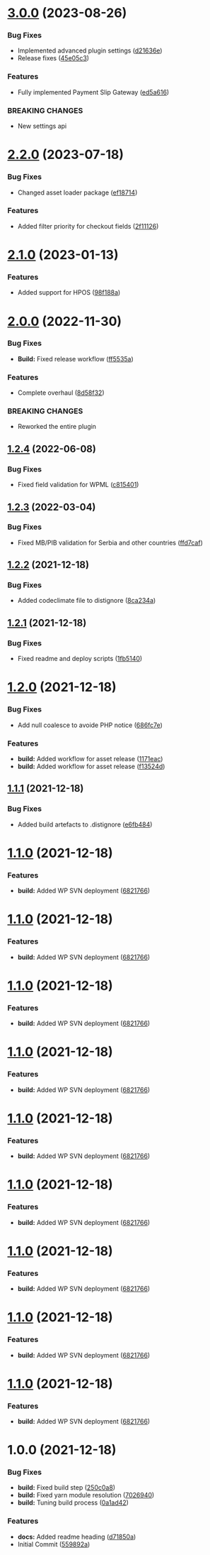 # [3.0.0](https://github.com/oblakstudio/serbian-addons-for-woocommerce/compare/v2.2.0...v3.0.0) (2023-08-26)


### Bug Fixes

* Implemented advanced plugin settings ([d21636e](https://github.com/oblakstudio/serbian-addons-for-woocommerce/commit/d21636ea5cbdd0d71f4495466790d4ddf3889d0e))
* Release fixes ([45e05c3](https://github.com/oblakstudio/serbian-addons-for-woocommerce/commit/45e05c3eaa9dedeadf8304aa3bf07b4f722055b0))


### Features

* Fully implemented Payment Slip Gateway ([ed5a616](https://github.com/oblakstudio/serbian-addons-for-woocommerce/commit/ed5a61638ab25d89f161947ddc6d064f9e35b164))


### BREAKING CHANGES

* New settings api

# [2.2.0](https://github.com/oblakstudio/serbian-addons-for-woocommerce/compare/v2.1.0...v2.2.0) (2023-07-18)


### Bug Fixes

* Changed asset loader package ([ef18714](https://github.com/oblakstudio/serbian-addons-for-woocommerce/commit/ef18714b53ccaed7c543a738fa077b01f615816a))


### Features

* Added filter priority for checkout fields ([2f11126](https://github.com/oblakstudio/serbian-addons-for-woocommerce/commit/2f1112603eecd1eb383926fc390525e3d06fe980))

# [2.1.0](https://github.com/oblakstudio/serbian-addons-for-woocommerce/compare/v2.0.0...v2.1.0) (2023-01-13)


### Features

* Added support for HPOS ([98f188a](https://github.com/oblakstudio/serbian-addons-for-woocommerce/commit/98f188a7dfc85ed108a49749386f7588c1e517f9))

# [2.0.0](https://github.com/oblakstudio/serbian-addons-for-woocommerce/compare/v1.2.4...v2.0.0) (2022-11-30)


### Bug Fixes

* **Build:** Fixed release workflow ([ff5535a](https://github.com/oblakstudio/serbian-addons-for-woocommerce/commit/ff5535adec8fa07a0f127989d3d0697e0d9cf5f8))


### Features

* Complete overhaul ([8d58f32](https://github.com/oblakstudio/serbian-addons-for-woocommerce/commit/8d58f321412c42b84460d581f88a94d9e1c96af0))


### BREAKING CHANGES

* Reworked the entire plugin

## [1.2.4](https://github.com/oblakstudio/serbian-addons-for-woocommerce/compare/v1.2.3...v1.2.4) (2022-06-08)


### Bug Fixes

* Fixed field validation for WPML ([c815401](https://github.com/oblakstudio/serbian-addons-for-woocommerce/commit/c81540119a2bf8f71918f84bdf09d246af5c417d))

## [1.2.3](https://github.com/oblakstudio/serbian-addons-for-woocommerce/compare/v1.2.2...v1.2.3) (2022-03-04)


### Bug Fixes

* Fixed MB/PIB validation for Serbia and other countries ([ffd7caf](https://github.com/oblakstudio/serbian-addons-for-woocommerce/commit/ffd7caf3d89d919076c9bccae23102aa180b355c))

## [1.2.2](https://github.com/oblakstudio/serbian-addons-for-woocommerce/compare/v1.2.1...v1.2.2) (2021-12-18)


### Bug Fixes

* Added codeclimate file to distignore ([8ca234a](https://github.com/oblakstudio/serbian-addons-for-woocommerce/commit/8ca234ab10fac4a59686b305b9029fe10fe4bb91))

## [1.2.1](https://github.com/oblakstudio/serbian-addons-for-woocommerce/compare/v1.2.0...v1.2.1) (2021-12-18)


### Bug Fixes

* Fixed readme and deploy scripts ([1fb5140](https://github.com/oblakstudio/serbian-addons-for-woocommerce/commit/1fb5140789aba870c1e0ac2418e87dc6a2c6d4df))

# [1.2.0](https://github.com/oblakstudio/serbian-addons-for-woocommerce/compare/v1.1.1...v1.2.0) (2021-12-18)


### Bug Fixes

* Add null coalesce to avoide PHP notice ([686fc7e](https://github.com/oblakstudio/serbian-addons-for-woocommerce/commit/686fc7e32a25c3bc14acf34c1d4bc66b8acd7621))


### Features

* **build:** Added workflow for asset release ([1171eac](https://github.com/oblakstudio/serbian-addons-for-woocommerce/commit/1171eac5f164feafbaf62557894c48298f894c7a))
* **build:** Added workflow for asset release ([f13524d](https://github.com/oblakstudio/serbian-addons-for-woocommerce/commit/f13524d76513c9fc792fb2e3ae3943206d591d60))

## [1.1.1](https://github.com/oblakstudio/serbian-addons-for-woocommerce/compare/v1.1.0...v1.1.1) (2021-12-18)


### Bug Fixes

* Added build artefacts to .distignore ([e6fb484](https://github.com/oblakstudio/serbian-addons-for-woocommerce/commit/e6fb48473f8e241774044e98e6554820c3e2fd27))

# [1.1.0](https://github.com/oblakstudio/serbian-addons-for-woocommerce/compare/v1.0.0...v1.1.0) (2021-12-18)


### Features

* **build:** Added WP SVN deployment ([6821766](https://github.com/oblakstudio/serbian-addons-for-woocommerce/commit/6821766aa7b710c4132d9aed7894359c6dcd7d66))

# [1.1.0](https://github.com/oblakstudio/serbian-addons-for-woocommerce/compare/v1.0.0...v1.1.0) (2021-12-18)


### Features

* **build:** Added WP SVN deployment ([6821766](https://github.com/oblakstudio/serbian-addons-for-woocommerce/commit/6821766aa7b710c4132d9aed7894359c6dcd7d66))

# [1.1.0](https://github.com/oblakstudio/serbian-addons-for-woocommerce/compare/v1.0.0...v1.1.0) (2021-12-18)


### Features

* **build:** Added WP SVN deployment ([6821766](https://github.com/oblakstudio/serbian-addons-for-woocommerce/commit/6821766aa7b710c4132d9aed7894359c6dcd7d66))

# [1.1.0](https://github.com/oblakstudio/serbian-addons-for-woocommerce/compare/v1.0.0...v1.1.0) (2021-12-18)


### Features

* **build:** Added WP SVN deployment ([6821766](https://github.com/oblakstudio/serbian-addons-for-woocommerce/commit/6821766aa7b710c4132d9aed7894359c6dcd7d66))

# [1.1.0](https://github.com/oblakstudio/serbian-addons-for-woocommerce/compare/v1.0.0...v1.1.0) (2021-12-18)


### Features

* **build:** Added WP SVN deployment ([6821766](https://github.com/oblakstudio/serbian-addons-for-woocommerce/commit/6821766aa7b710c4132d9aed7894359c6dcd7d66))

# [1.1.0](https://github.com/oblakstudio/serbian-addons-for-woocommerce/compare/v1.0.0...v1.1.0) (2021-12-18)


### Features

* **build:** Added WP SVN deployment ([6821766](https://github.com/oblakstudio/serbian-addons-for-woocommerce/commit/6821766aa7b710c4132d9aed7894359c6dcd7d66))

# [1.1.0](https://github.com/oblakstudio/serbian-addons-for-woocommerce/compare/v1.0.0...v1.1.0) (2021-12-18)


### Features

* **build:** Added WP SVN deployment ([6821766](https://github.com/oblakstudio/serbian-addons-for-woocommerce/commit/6821766aa7b710c4132d9aed7894359c6dcd7d66))

# [1.1.0](https://github.com/oblakstudio/serbian-addons-for-woocommerce/compare/v1.0.0...v1.1.0) (2021-12-18)


### Features

* **build:** Added WP SVN deployment ([6821766](https://github.com/oblakstudio/serbian-addons-for-woocommerce/commit/6821766aa7b710c4132d9aed7894359c6dcd7d66))

# [1.1.0](https://github.com/oblakstudio/serbian-addons-for-woocommerce/compare/v1.0.0...v1.1.0) (2021-12-18)


### Features

* **build:** Added WP SVN deployment ([6821766](https://github.com/oblakstudio/serbian-addons-for-woocommerce/commit/6821766aa7b710c4132d9aed7894359c6dcd7d66))

# 1.0.0 (2021-12-18)


### Bug Fixes

* **build:** Fixed build step ([250c0a8](https://github.com/oblakstudio/serbian-addons-for-woocommerce/commit/250c0a890903574e3ad99dcf00cd2a066a77c16f))
* **build:** Fixed yarn module resolution ([7026940](https://github.com/oblakstudio/serbian-addons-for-woocommerce/commit/7026940681b8ef30f05afde746f7dbcd86cc6676))
* **build:** Tuning build process ([0a1ad42](https://github.com/oblakstudio/serbian-addons-for-woocommerce/commit/0a1ad423107e1e33613cee78eb69c24a62025d91))


### Features

* **docs:** Added readme heading ([d71850a](https://github.com/oblakstudio/serbian-addons-for-woocommerce/commit/d71850a7b7106439e70b29e9c2418812c7513f58))
* Initial Commit ([559892a](https://github.com/oblakstudio/serbian-addons-for-woocommerce/commit/559892a4846d775af20d1d236166cd813b2be284))

